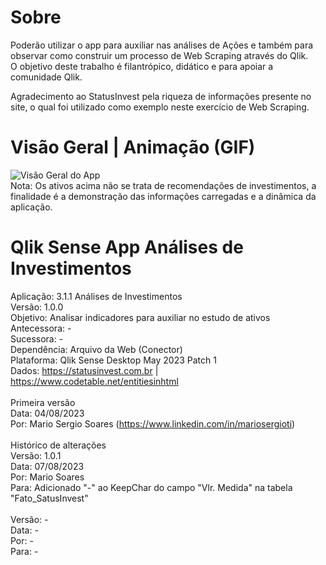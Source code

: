 # Sobre
Poderão utilizar o app para auxiliar nas análises de Ações e também para observar como construir um processo de Web Scraping através do Qlik.<br>
O objetivo deste trabalho é filantrópico, didático e para apoiar a comunidade Qlik.<br>

Agradecimento ao StatusInvest pela riqueza de informações presente no site, o qual foi utilizado como exemplo neste exercício de Web Scraping.
<br>

# Visão Geral | Animação (GIF)
![Visão Geral do App](https://github.com/mariosergioti/QlikSense_APP_AnalisesInvestimentos/blob/main/Prints/v1.0.0/Vis%C3%A3o%20Geral%20-%20An%C3%A1lises%20de%20Investimentos%20-%20v1.0.0%20_%20print03.gif?raw=true)
<br>
Nota: Os ativos acima não se trata de recomendações de investimentos, a finalidade é a demonstração das informações carregadas e a dinâmica da aplicação.
<br>

# Qlik Sense App Análises de Investimentos

Aplicação: 		3.1.1 Análises de Investimentos<br>
Versão: 		1.0.0<br>
Objetivo: 		Analisar indicadores para auxiliar no estudo de ativos<br>
Antecessora:		-<br>
Sucessora:		-<br>
Dependência:		Arquivo da Web (Conector)<br>
Plataforma:   Qlik Sense Desktop May 2023 Patch 1<br>
Dados:			https://statusinvest.com.br | https://www.codetable.net/entitiesinhtml<br>
<br>
Primeira versão<br>
Data: 			 04/08/2023<br>
Por: 			 Mario Sergio Soares (https://www.linkedin.com/in/mariosergioti)<br>
<br>
Histórico de alterações<br>
Versão: 		1.0.1<br>
Data: 			07/08/2023<br>
Por: 			  Mario Soares<br>
Para: 			Adicionado "-" ao KeepChar do campo "Vlr. Medida" na tabela "Fato_SatusInvest"<br>
<br>
Versão: 		-<br>
Data: 			-<br>
Por: 			  -<br>
Para: 			-<br>

